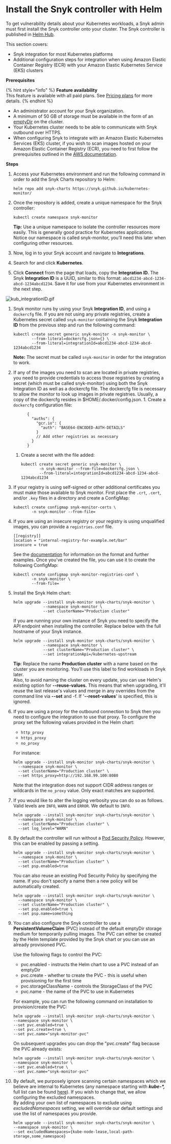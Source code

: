 # Install the Snyk controller with Helm

To get vulnerability details about your Kubernetes workloads, a Snyk admin must first install the Snyk controller onto your cluster. The Snyk controller is published in [Helm Hub](https://hub.helm.sh/charts/snyk/snyk-monitor).

This section covers:

* Snyk integration for most Kubernetes platforms
* Additional configuration steps for integration when using Amazon Elastic Container Registry \(ECR\) with your Amazon Elastic Kubernetes Service \(EKS\) clusters

**Prerequisites**

{% hint style="info" %}
**Feature availability**  
This feature is available with all paid plans. See [Pricing plans](https://snyk.io/plans/) for more details.
{% endhint %}

* An administrator account for your Snyk organization.
* A minimum of 50 GB of storage must be available in the form of an [emptyDir](https://kubernetes.io/docs/concepts/storage/volumes/#emptydir) on the cluster.
* Your Kubernetes cluster needs to be able to communicate with Snyk outbound over HTTPS.
* When configuring Snyk to integrate with an Amazon Elastic Kubernetes Services \(EKS\) cluster, if you wish to scan images hosted on your Amazon Elastic Container Registry \(ECR\), you need to first follow the prerequisites outlined in the [AWS documentation](https://docs.aws.amazon.com/AmazonECR/latest/userguide/ECR_on_EKS.html).

**Steps**

1. Access your Kubernetes environment and run the following command in order to add the Snyk Charts repository to Helm:

   ```text
   helm repo add snyk-charts https://snyk.github.io/kubernetes-monitor/
   ```

2. Once the repository is added, create a unique namespace for the Snyk controller:

   ```text
   kubectl create namespace snyk-monitor
   ```

   **Tip:** Use a unique namespace to isolate the controller resources more easily. This is generally good practice for Kubernetes applications. Notice our namespace is called snyk-monitor, you’ll need this later when configuring other resources.

3. Now, log in to your Snyk account and navigate to **Integrations**.
4. Search for and click **Kubernetes**.
5. Click **Connect** from the page that loads, copy the **Integration ID.** The Snyk **Integration ID** is a UUID, similar to this format: `abcd1234-abcd-1234-abcd-1234abcd1234`. Save it for use from your Kubernetes environment in the next step.

![kub\_integrationID.gif](../../../.gitbook/assets/uuid-26f9c2cd-2755-07d5-61a0-bdb0261d87ab-en.gif)

1. Snyk monitor runs by using your Snyk **Integration ID**, and using a `dockercfg` file. If you are not using any private registries, create a Kubernetes secret called `snyk-monitor` containing the Snyk **Integration ID** from the previous step and run the following command:

   ```text
   kubectl create secret generic snyk-monitor -n snyk-monitor \
           --from-literal=dockercfg.json={} \
           --from-literal=integrationId=abcd1234-abcd-1234-abcd-1234abcd1234
   ```

   **Note:** The secret must be called `snyk-monitor` in order for the integration to work.

2. If any of the images you need to scan are located in private registries, you need to provide credentials to access those registries by creating a secret \(which must be called snyk-monitor\) using both the Snyk Integration ID as well as a dockercfg file. The dockercfg file is necessary to allow the monitor to look up images in private registries. Usually, a copy of the dockercfg resides in $HOME/.docker/config.json. 1. Create a `dockercfg` configuration file:

   ```text
         { 
           "auths": { 
             "gcr.io": { 
               "auth": "BASE64-ENCODED-AUTH-DETAILS" 
             } 
             // Add other registries as necessary 
           } 
         }
   ```

   1. Create a secret with the file added:

      ```text
      kubectl create secret generic snyk-monitor \
              -n snyk-monitor --from-file=dockercfg.json \
              --from-literal=integrationId=abcd1234-abcd-1234-abcd-1234abcd1234
      ```

3. If your registry is using self-signed or other additional certificates you must make those available to Snyk monitor. First place the `.crt`, `.cert`, and/or `.key` files in a directory and create a ConfigMap:

   ```text
   kubectl create configmap snyk-monitor-certs \
           -n snyk-monitor --from-file=
   ```

4. If you are using an insecure registry or your registry is using unqualified images, you can provide a `registries.conf` file.

   ```text
   [[registry]]
   location = "internal-registry-for-example.net/bar"
   insecure = true
   ```

   See the [documentation](https://github.com/containers/image/blob/master/docs/containers-registries.conf.5.md) for information on the format and further examples. Once you've created the file, you can use it to create the following ConfigMap:

   ```text
   kubectl create configmap snyk-monitor-registries-conf \
           -n snyk-monitor \
           --from-file=
   ```

5. Install the Snyk Helm chart:

   ```text
   helm upgrade --install snyk-monitor snyk-charts/snyk-monitor \
                --namespace snyk-monitor \
                --set clusterName="Production cluster"
   ```

   If you are running your own instance of Snyk you need to specify the API endpoint when installing the controller. Replace below with the full hostname of your Snyk instance.

   ```text
   helm upgrade --install snyk-monitor snyk-charts/snyk-monitor \
                --namespace snyk-monitor \
                --set clusterName="Production cluster" \
                --set integrationApi=/kubernetes-upstream
   ```

   **Tip**: Replace the name **Production cluster** with a name based on the cluster you are monitoring. You’ll use this label to find workloads in Snyk later.  
   Also, to avoid naming the cluster on every update, you can use Helm's existing option for **--reuse-values.** This means that when upgrading, it'll reuse the last release's values and merge in any overrides from the command line via **--set** and -f. If '**--reset-values**' is specified, this is ignored.

6. If you are using a proxy for the outbound connection to Snyk then you need to configure the integration to use that proxy. To configure the proxy set the following values provided in the Helm chart:

   * `http_proxy`
   * `https_proxy`
   * `no_proxy`

   For instance:

   ```text
   helm upgrade --install snyk-monitor snyk-charts/snyk-monitor \
     --namespace snyk-monitor \
     --set clusterName="Production cluster" \
     --set https_proxy=http://192.168.99.100:8080
   ```

   Note that the integration does not support CIDR address ranges or wildcards in the `no_proxy` value. Only exact matches are supported.

7. If you would like to alter the logging verbosity you can do so as follows. Valid levels are `INFO`, `WARN` and `ERROR`. We default to `INFO`.

   ```text
   helm upgrade --install snyk-monitor snyk-charts/snyk-monitor \
     --namespace snyk-monitor \
     --set clusterName="Production cluster" \
     --set log_level="WARN"
   ```

8. By default the controller will run without a [Pod Security Policy](https://kubernetes.io/docs/concepts/policy/pod-security-policy/). However, this can be enabled by passing a setting.

   ```text
   helm upgrade --install snyk-monitor snyk-charts/snyk-monitor \
     --namespace snyk-monitor \
     --set clusterName="Production cluster" \
     --set psp.enabled=true
   ```

   You can also reuse an existing Pod Security Policy by specifying the name. If you don't specify a name then a new policy will be automatically created.

   ```text
   helm upgrade --install snyk-monitor snyk-charts/snyk-monitor \
     --namespace snyk-monitor \
     --set clusterName="Production cluster" \
     --set psp.enabled=true \
     --set psp.name=something
   ```

9. You can also configure the Snyk controller to use a **PersistentVolumeClaim** \(PVC\) instead of the default emptyDir storage medium for temporarily pulling images. The PVC can either be created by the Helm template provided by the Snyk chart or you can use an already provisioned PVC.

   Use the following flags to control the PVC:

   * pvc.enabled - instructs the Helm chart to use a PVC instead of an emptyDir
   * pvc.create - whether to create the PVC - this is useful when provisioning for the first time
   * pvc.storageClassName - controls the StorageClass of the PVC
   * pvc.name - the name of the PVC to use in Kubernetes

   For example, you can run the following command on installation to provision/create the PVC:

   ```text
   helm upgrade --install snyk-monitor snyk-charts/snyk-monitor \
   --namespace snyk-monitor \
   --set pvc.enabled=true \
   --set pvc.create=true \
   --set pvc.name="snyk-monitor-pvc"
   ```

   On subsequent upgrades you can drop the "pvc.create" flag because the PVC already exists:

   ```text
   helm upgrade --install snyk-monitor snyk-charts/snyk-monitor \
   --namespace snyk-monitor \
   --set pvc.enabled=true \
   --set pvc.name="snyk-monitor-pvc"
   ```

10. By default, we purposely ignore scanning certain namespaces which we believe are internal to Kubernetes \(any namespace starting with _**kube-\*,**_ full list can be found [here](https://github.com/snyk/kubernetes-monitor/blob/master/src/supervisor/watchers/internal-namespaces.ts)\). If you wish to change that, we allow configuring the excluded namespaces.  
    By adding your own list of namespaces to exclude using _excludedNamespaces_ setting, we will override our default settings and use the list of namespaces you provide.

    ```text
    helm upgrade --install snyk-monitor snyk-charts/snyk-monitor \
    --namespace snyk-monitor \
    --set excludedNamespaces={kube-node-lease,local-path-storage,some_namespace}
    ```

